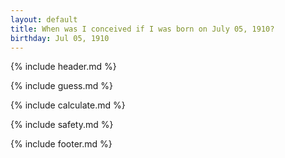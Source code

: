 ```yaml
---
layout: default
title: When was I conceived if I was born on July 05, 1910?
birthday: Jul 05, 1910
---
```


{% include header.md %}

{% include guess.md %}

{% include calculate.md %}

{% include safety.md %}

{% include footer.md %}



